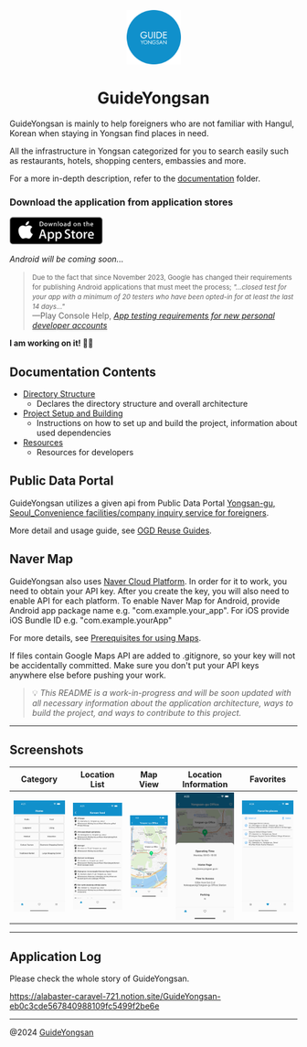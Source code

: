 <p align="center">
  <img src="assets/icon/guide_yongsan_icon_android_by_arcadekid.png" width="95" />
</p>
<h1 align="center">GuideYongsan</h1>

GuideYongsan is mainly to help foreigners who are not familiar with Hangul, Korean when staying in Yongsan find places in need.

All the infrastructure in Yongsan categorized for you to search easily such as restaurants, hotels, shopping centers, embassies and more.

For a more in-depth description, refer to the [documentation](./docs/) folder.

### Download the application from application stores

<div>
<a href='https://apps.apple.com/app/guideyongsan/id6484504534' target='_blank'><img alt='Get it on the App Store' src='assets/readme/app_store.png' height='48px'/></a>

<!-- <a href='https://play.google.com/store/apps/details?id=comingsoon' target='_blank'><img alt='Get it on Google Play' src='assets/release/google_play.png' height='48px'/></a> -->

<i>Android will be coming soon...</i>
</br>

<blockquote cite="https://support.google.com/googleplay/android-developer/answer/14151465?hl=en">
<small>Due to the fact that since November 2023, Google has changed their requirements for publishing Android applications that must meet the process; <i>"...closed test for your app with a minimum of 20 testers who have been opted-in for at least the last 14 days..."</i>
</small>
 <footer>—Play Console Help, <cite><a href="https://support.google.com/googleplay/android-developer/answer/14151465?hl=en">App testing requirements for new personal developer accounts</a>
</cite></footer>
</blockquote>

<div style="display:flex; flex-direction: row;">
<strong>I am working on it! 💪🏼</strong>
</div>
</div>

## Documentation Contents

- [Directory Structure](./docs/directory_structure.md)
  - Declares the directory structure and overall architecture
- [Project Setup and Building](./docs/build.md)
  - Instructions on how to set up and build the project, information about used dependencies
- [Resources](./docs/resources.md)
  - Resources for developers

## Public Data Portal

GuideYongsan utilizes a given api from Public Data Portal [Yongsan-gu, Seoul_Convenience facilities/company inquiry service for foreigners](https://www.data.go.kr/en/data/15097096/openapi.do#/tab_layer_prcuse_exam).

More detail and usage guide, see [OGD Reuse Guides](https://www.data.go.kr/en/ugs/selectPublicDataUseGuideView.do#publicData_summary_03).

## Naver Map

GuideYongsan also uses [Naver Cloud Platform](https://www.ncloud.com/product/applicationService/maps). In order for it to work, you need to obtain your API key. After you create the key, you will also need to enable API for each platform. To enable Naver Map for Android, provide Android app package name e.g. "com.example.your_app". For iOS provide iOS Bundle ID e.g. "com.example.yourApp"

For more details, see [Prerequisites for using Maps](https://guide.ncloud-docs.com/docs/maps-spec).

If files contain Google Maps API are added to .gitignore, so your key will not be accidentally committed. Make sure you don't put your API keys anywhere else before pushing your work.

> 💡 _This README is a work-in-progress and will be soon updated with all necessary information about the application architecture, ways to build the project, and ways to contribute to this project._

---

## Screenshots

| Category                                               | Location List                                               | Map View                                               | Location Information                                               | Favorites                                               |
| ------------------------------------------------------ | ----------------------------------------------------------- | ------------------------------------------------------ | ------------------------------------------------------------------ | ------------------------------------------------------- |
| <img src="assets/readme/category_sc.png" width="200"/> | <img src="assets/readme/location_list_sc.png" width="200"/> | <img src="assets/readme/map_view_sc.png" width="200"/> | <img src="assets/readme/location_information_sc.png" width="200"/> | <img src="assets/readme/favorites_sc.png" width="200"/> |

---

## Application Log

Please check the whole story of GuideYongsan.

https://alabaster-caravel-721.notion.site/GuideYongsan-eb0c3cde567840988109fc5499f2be6e

---

@2024 [GuideYongsan](https://n01077202.wixsite.com/guideyongsan)
